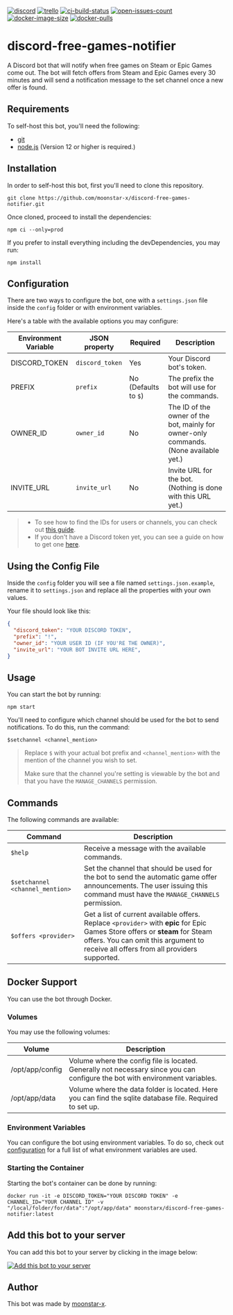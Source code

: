 [![discord](https://img.shields.io/discord/730998659008823296.svg?label=&logo=discord&logoColor=ffffff&color=7389D8&labelColor=6A7EC2)](https://discord.gg/mhj3Zsv)
[![trello](https://img.shields.io/badge/Trello-discord--free--games--notifier-ff69b4)](https://trello.com/b/Iz8cQJAD/discord-free-games-notifier)
[![ci-build-status](https://img.shields.io/github/workflow/status/moonstar-x/discord-free-games-notifier/CI?logo=github)](https://github.com/moonstar-x/discord-free-games-notifier)
[![open-issues-count](https://img.shields.io/github/issues-raw/moonstar-x/discord-free-games-notifier?logo=github)](https://github.com/moonstar-x/discord-free-games-notifier)
[![docker-image-size](https://img.shields.io/docker/image-size/moonstarx/discord-free-games-notifier?logo=docker)](https://hub.docker.com/repository/docker/moonstarx/discord-free-games-notifier)
[![docker-pulls](https://img.shields.io/docker/pulls/moonstarx/discord-free-games-notifier?logo=docker)](https://hub.docker.com/repository/docker/moonstarx/discord-free-games-notifier)

# discord-free-games-notifier

A Discord bot that will notify when free games on Steam or Epic Games come out. The bot will fetch offers from Steam and Epic Games every 30 minutes and will send a notification message to the set channel once a new offer is found.

## Requirements

To self-host this bot, you'll need the following:

* [git](https://git-scm.com/)
* [node.js](https://nodejs.org/en/) (Version 12 or higher is required.)

## Installation

In order to self-host this bot, first you'll need to clone this repository.

```text
git clone https://github.com/moonstar-x/discord-free-games-notifier.git
```

Once cloned, proceed to install the dependencies:

```text
npm ci --only=prod
```

If you prefer to install everything including the devDependencies, you may run:

```text
npm install
```
## Configuration

There are two ways to configure the bot, one with a `settings.json` file inside the `config` folder or with environment variables.

Here's a table with the available options you may configure:

| Environment Variable   | JSON property            | Required                                                                                                                  | Description                                                                               |
|------------------------|--------------------------|---------------------------------------------------------------------------------------------------------------------------|-------------------------------------------------------------------------------------------|
| DISCORD_TOKEN          | `discord_token`          | Yes                                                                                                                       | Your Discord bot's token.                                                                 |
| PREFIX                 | `prefix`                 | No (Defaults to `$`)                                                                                                      | The prefix the bot will use for the commands.                                             |
| OWNER_ID               | `owner_id`               | No                                                                                                                        | The ID of the owner of the bot, mainly for owner-only commands. (None available yet.)     |
| INVITE_URL             | `invite_url`             | No                                                                                                                        | Invite URL for the bot. (Nothing is done with this URL yet.)                              |

> * To see how to find the IDs for users or channels, you can check out [this guide](<https://github.com/moonstar-x/discord-downtime-notifier/wiki/Getting-User,-Channel-and-Server-IDs>).
> * If you don't have a Discord token yet, you can see a guide on how to get one [here](<https://github.com/moonstar-x/discord-downtime-notifier/wiki/Getting-a-Discord-Bot-Token>).

## Using the Config File

Inside the `config` folder you will see a file named `settings.json.example`, rename it to `settings.json` and replace all the properties with your own values.

Your file should look like this:

```json
{
  "discord_token": "YOUR DISCORD TOKEN",
  "prefix": "!",
  "owner_id": "YOUR USER ID (IF YOU'RE THE OWNER)",
  "invite_url": "YOUR BOT INVITE URL HERE",
}
```

## Usage

You can start the bot by running:

```text
npm start
```

You'll need to configure which channel should be used for the bot to send notifications. To do this, run the command:

```text
$setchannel <channel_mention>
```

> Replace `$` with your actual bot prefix and `<channel_mention>` with the mention of the channel you wish to set.
>
> Make sure that the channel you're setting is viewable by the bot and that you have the `MANAGE_CHANNELS` permission.

## Commands

The following commands are available:

| Command                         | Description                                                                                                                                                                                                           |
|---------------------------------|-----------------------------------------------------------------------------------------------------------------------------------------------------------------------------------------------------------------------|
| `$help`                         | Receive a message with the available commands.                                                                                                                                                                        |
| `$setchannel <channel_mention>` | Set the channel that should be used for the bot to send the automatic game offer announcements. The user issuing this command must have the `MANAGE_CHANNELS` permission.                                             |
| `$offers <provider>`            | Get a list of current available offers. Replace `<provider>` with **epic** for Epic Games Store offers or **steam** for Steam offers. You can omit this argument to receive all offers from all providers supported.  |

## Docker Support

You can use the bot through Docker.

### Volumes

You may use the following volumes:

| Volume          | Description                                                                                                                  |
|-----------------|------------------------------------------------------------------------------------------------------------------------------|
| /opt/app/config | Volume where the config file is located. Generally not necessary since you can configure the bot with environment variables. |
| /opt/app/data   | Volume where the data folder is located. Here you can find the sqlite database file. Required to set up.                     |

### Environment Variables

You can configure the bot using environment variables. To do so, check out [configuration](#configuration) for a full list of what environment variables are used.

### Starting the Container

Starting the bot's container can be done by running:

```text
docker run -it -e DISCORD_TOKEN="YOUR DISCORD TOKEN" -e CHANNEL_ID="YOUR CHANNEL ID" -v "/local/folder/for/data":"/opt/app/data" moonstarx/discord-free-games-notifier:latest
```

## Add this bot to your server

You can add this bot to your server by clicking in the image below:

[![Add this bot to your server](https://i.imgur.com/SVAwPTU.png)](https://discord.com/oauth2/authorize?client_id=795561965954269205&scope=bot&permissions=2048)

## Author

This bot was made by [moonstar-x](https://github.com/moonstar-x).
